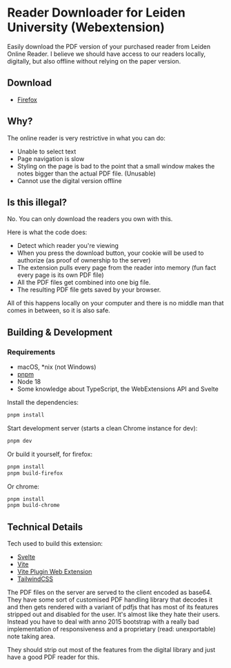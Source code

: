 # Reader Downloader for Leiden University (Webextension)

Easily download the PDF version of your purchased reader from Leiden Online Reader. I believe we should have access to our readers locally, digitally, but also offline without relying on the paper version.

## Download

- [Firefox](https://github.com/MiraiSubject/ReaderDownloader/releases/latest/download/readerdownloader_firefox.xpi)

## Why?

The online reader is very restrictive in what you can do: 

- Unable to select text
- Page navigation is slow
- Styling on the page is bad to the point that a small window makes the notes bigger than the actual PDF file. (Unusable)
- Cannot use the digital version offline

## Is this illegal?

No. You can only download the readers you own with this.

Here is what the code does: 
- Detect which reader you're viewing
- When you press the download button, your cookie will be used to authorize (as proof of ownership to the server)
- The extension pulls every page from the reader into memory (fun fact every page is its own PDF file)
- All the PDF files get combined into one big file.
- The resulting PDF file gets saved by your browser.

All of this happens locally on your computer and there is no middle man that comes in between, so it is also safe.

## Building & Development

### Requirements
- macOS, *nix (not Windows)
- [pnpm](https://pnpm.io)
- Node 18
- Some knowledge about TypeScript, the WebExtensions API and Svelte

Install the dependencies:

```bash
pnpm install
```

Start development server (starts a clean Chrome instance for dev):
```bash
pnpm dev
```

Or build it yourself, for firefox: 

```bash
pnpm install
pnpm build-firefox
```

Or chrome: 

```bash
pnpm install
pnpm build-chrome
```

## Technical Details

Tech used to build this extension: 
- [Svelte](https://svelte.dev/)
- [Vite](https://vitejs.dev/)
- [Vite Plugin Web Extension](https://vite-plugin-web-extension.aklinker1.io/)
- [TailwindCSS](https://tailwindcss.com/)

The PDF files on the server are served to the client encoded as base64. They have some sort of customised PDF handling library that decodes it and then gets rendered with a variant of pdfjs that has most of its features stripped out and disabled for the user. It's almost like they hate their users. Instead you have to deal with anno 2015 bootstrap with a really bad implementation of responsiveness and a proprietary (read: unexportable) note taking area.

They should strip out most of the features from the digital library and just have a good PDF reader for this. 
